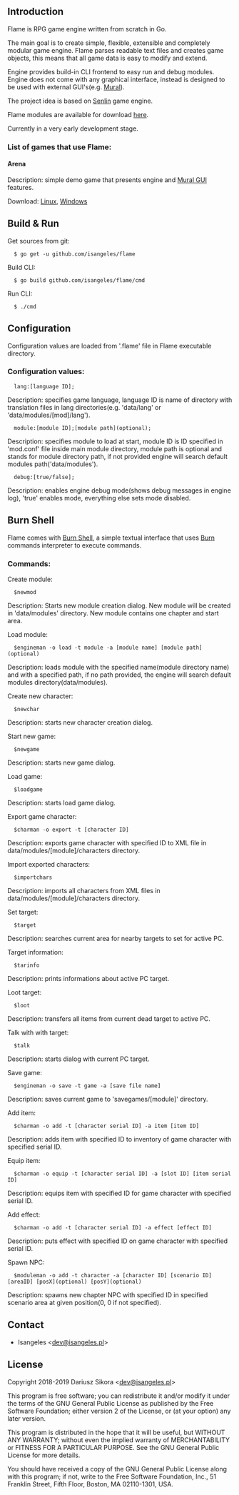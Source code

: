 ## Introduction
  Flame is RPG game engine written from scratch in Go.
  
  The main goal is to create simple, flexible, extensible and completely modular game engine.
  Flame parses readable text files and creates game objects, this means that all game data is easy to modify and extend.

  Engine provides build-in CLI frontend to easy run and debug modules. Engine does not come with any graphical interface, instead is designed to be used with external GUI's(e.g. [Mural](https://github.com/isangeles/mural)).
  
  The project idea is based on [Senlin](https://github.com/isangeles/senlin) game engine.

  Flame modules are available for download [here](http://flame.isangeles.pl/mods).
  
  Currently in a very early development stage.


  ### List of games that use Flame:
  #### Arena ####
  
  Description: simple demo game that presents engine and [Mural GUI](https://github.com/isangeles/mural) features.
  
  Download: [Linux](https://drive.google.com/open?id=1CAUiHdGq8sxrrNWkRwF1QSaNSVWLKDVg), [Windows](https://drive.google.com/open?id=1rR_k_39o-hqTywUZO628ggA3iN7ZBZTJ)
  
## Build & Run
  Get sources from git:
```
  $ go get -u github.com/isangeles/flame
```
  Build CLI:
```
  $ go build github.com/isangeles/flame/cmd
```
  Run CLI:
```
  $ ./cmd
```

## Configuration
Configuration values are loaded from '.flame' file in Flame executable directory.

### Configuration values:
```
  lang:[language ID];
```
Description: specifies game language, language ID is name of directory with translation files in lang directories(e.g. 'data/lang' or 'data/modules/[mod]/lang').

```
  module:[module ID];[module path](optional);
```
Description: specifies module to load at start, module ID is ID specified in 'mod.conf' file inside main module directory, module path is optional and stands for module directory path, if not provided engine will search default modules path('data/modules').

```
  debug:[true/false];
```
Description: enables engine debug mode(shows debug messages in engine log), 'true' enables mode, everything else sets mode disabled.

## Burn Shell
Flame comes with [Burn Shell](https://github.com/Isangeles/flame/tree/master/cmd), a simple textual interface that uses [Burn](https://github.com/Isangeles/flame/tree/master/cmd/burn) commands interpreter to execute commands.

### Commands:
Create module:
```
  $newmod
```
Description: Starts new module creation dialog. New module will be created in 'data/modules' directory. New module contains one chapter and start area.

Load module:
```
  $engineman -o load -t module -a [module name] [module path](optional)
```
Description: loads module with the specified name(module directory name) and with a specified path,
if no path provided, the engine will search default modules directory(data/modules).

Create new character:
```
  $newchar
```
Description: starts new character creation dialog.

Start new game:
```
  $newgame
```
Description: starts new game dialog.

Load game:
```
  $loadgame
```
Description: starts load game dialog.

Export game character:
```
  $charman -o export -t [character ID]
```
Description: exports game character with specified ID to XML file in
data/modules/[module]/characters directory.

Import exported characters:
```
  $importchars
```
Description: imports all characters from XML files in
data/modules/[module]/characters directory.

Set target:
```
  $target
```
Description: searches current area for nearby targets to set for active PC.

Target information:
```
  $tarinfo
```
Description: prints informations about active PC target.

Loot target:
```
  $loot
```
Description: transfers all items from current dead target to active PC.

Talk with with target:
```
  $talk
```
Description: starts dialog with current PC target.

Save game:
```
  $engineman -o save -t game -a [save file name]
```
Description: saves current game to 'savegames/[module]' directory.

Add item:
```
  $charman -o add -t [character serial ID] -a item [item ID]
```
Description: adds item with specified ID to inventory of game character with specified serial ID.

Equip item:
```
  $charman -o equip -t [character serial ID] -a [slot ID] [item serial ID]
```
Description: equips item with specified ID for game character with specified serial ID.

Add effect:
```
  $charman -o add -t [character serial ID] -a effect [effect ID]
```
Description: puts effect with specified ID on game character with specified serial ID.

Spawn NPC:
```
  $moduleman -o add -t character -a [character ID] [scenario ID] [areaID] [posX](optional) [posY](optional)
```
Description: spawns new chapter NPC with specified ID in specified scenario area at given position(0, 0 if not specified).

## Contact
* Isangeles <<dev@isangeles.pl>>

## License
Copyright 2018-2019 Dariusz Sikora <<dev@isangeles.pl>>
 
This program is free software; you can redistribute it and/or modify
it under the terms of the GNU General Public License as published by
the Free Software Foundation; either version 2 of the License, or
(at your option) any later version.
 
This program is distributed in the hope that it will be useful,
but WITHOUT ANY WARRANTY; without even the implied warranty of
MERCHANTABILITY or FITNESS FOR A PARTICULAR PURPOSE.  See the
GNU General Public License for more details.
 
You should have received a copy of the GNU General Public License
along with this program; if not, write to the Free Software
Foundation, Inc., 51 Franklin Street, Fifth Floor, Boston,
MA 02110-1301, USA.
